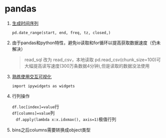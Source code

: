 # pandas
1. [生成时间序列](https://blog.csdn.net/you_are_my_dream/article/details/70209757)

    `pd.date_range(start, end, freq, tz, closed,)`
  
2. 由于pandas和python特性，避免io读取和for循环以提高获取数据速度（仍未解决）
    > read_sql 改为 read_csv，本地读取
    > pd.read_csv(chunk_size=100)可大幅提高读写速度(300万条数据4分钟),但是读取的数据没法使用

3. [熟练使用交互可视化](http://ipywidgets.readthedocs.io/en/latest/examples/Using%20Interact.html)

    `import ipywidgets as widgets`
    
4. 行列操作

    `df.loc[index]=value`行  
    `df[columns]=value`列  
    `df.apply(lambda x:x.idxmax(), axis=1)`极值行列  
 
5. bins之后columns需要转换成object类型
